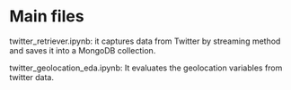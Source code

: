 # Main files
twitter_retriever.ipynb: it captures data from Twitter by streaming method and saves it into a MongoDB collection.  

twitter_geolocation_eda.ipynb: It evaluates the geolocation variables from twitter data.